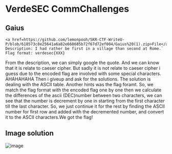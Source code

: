 # VerdeSEC CommChallenges
## Gaius
```
<a href=https://github.com/lemonpooh/SKR-CTF-WriteU-P/blob/618573c8e25641a6a82e668685b72f67d72ef004/Gaius%20(1).zip>File</a>
Description: I had rather be first in a village than second at Rome.`
Flag format: verdesec{XXX}
```
 
From the description, we can simply google the quote. And we can know that it is relate to caeser cipher.
But sadly it is not relate to caeser cipher i guess due to the encoded flag are involved with some special characters. AHAHAHAHA
Then i giveup and ask for the solutions.
The solution is dealing with the ASCII table.
Another hints was the flag foramt. So, we match the flag format with the encoded flag one by one then we calculate the differences of the ascii (DEC)number between two characters, 
we can see that the number is decrement by one in starting from the first character till the last character.
So, we just continue it for the rest by finding the ASCII number for first row and added with the decremented number, and convert it to the ASCII characters.We got the flag!

## Image solution
![image](https://user-images.githubusercontent.com/59368650/137259464-f3b3dd4b-3d2f-4cbb-9ec6-17aa55e1f8ec.png)


